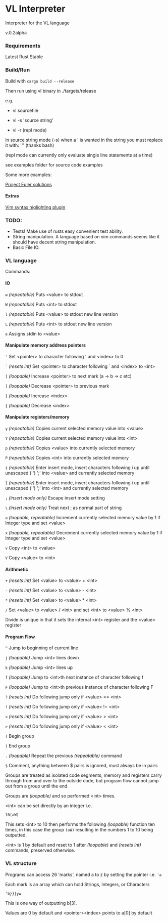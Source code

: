# VL Interpreter
Interpreter for the VL language

v.0.2alpha

### Requirements

Latest Rust Stable

### Build/Run

Build with `cargo build --release`

Then run using vl binary in ./targets/release

e.g.

- vl sourcefile

- vl -s 'source string'

- vl -r  (repl mode)

In source string mode (-s) when a ' is wanted in the string you must replace it with: '\'' (thanks bash)

(repl mode can currently only evaluate single line statements at a time)

see examples folder for source code examples

Some more examples:

[Project Euler solutions](https://github.com/Roybie/ProjectEulerVL "Project Euler VL Solutions")

#### Extras

[Vim syntax higlighting plugin](https://github.com/benbrunton/vl.vim "vl.vim")

### TODO:

* Tests! Make use of rusts easy convenient test ability.
* String manipulation. A language based on vim commands seems like it should have decent string manipulation.
* Basic File IO.

### VL language

Commands:

#### IO

`w` _(repeatable)_ Puts \<value> to stdout

`W` _(repeatable)_ Puts \<int> to stdout

`l` _(repeatable)_ Puts \<value> to stdout new line version

`L` _(repeatable)_ Puts \<int> to stdout new line version

`e` Assigns stdin to \<value>

#### Manipulate memory address pointers

`'` Set \<pointer> to character following ' and \<index> to 0

`` ` `` _(resets int)_ Set \<pointer> to character following \` and \<index> to \<int>

`]` _(loopable)_ Increase \<pointer> to next mark (a -> b -> c etc)

`[` _(loopable)_ Decrease \<pointer> to previous mark

`}` _(loopable)_ Increase \<index>

`{` _(loopable)_ Decrease \<index>

#### Manipulate registers/memory

`y` _(repeatable)_ Copies current selected memory value into \<value>

`Y` _(repeatable)_ Copies current selected memory value into \<int>

`p` _(repeatable)_ Copies \<value> into currently selected memory

`P` _(repeatable)_ Copies \<int> into currently selected memory

`i` _(repeatable)_ Enter insert mode, insert characters following i up until unescaped ('\') ';' into \<value> and currently selected memory

`I` _(repeatable)_ Enter insert mode, insert characters following i up until unescaped ('\') ';' into \<int> and currently selected memory

`;` _(insert mode only)_ Escape insert mode setting

`\` _(insert mode only)_ Treat next ; as normal part of string

`a` _(loopable, repeatable)_ Increment currently selected memory value by 1 if Integer type and set \<value>

`x` _(loopable, repeatable)_ Decrement currently selected memory value by 1 if Integer type and set \<value>

`v` Copy \<int> to \<value>

`V` Copy \<value> to \<int>

#### Arithmetic

`+` _(resets int)_ Set \<value> to \<value> + \<int>

`-` _(resets int)_ Set \<value> to \<value> - \<int>

`*` _(resets int)_ Set \<value> to \<value> * \<int>

`/` Set \<value> to \<value> / \<int> and set \<int> to \<value> % \<int>

Divide is unique in that it sets the internal \<int> register and the \<value> register

#### Program Flow

`^` Jump to beginning of current line

`j` _(loopable)_ Jump \<int> lines down

`k` _(loopable)_ Jump \<int> lines up

`f` _(loopable)_ Jump to \<int>th next instance of character following f

`F` _(loopable)_ Jump to \<int>th previous instance of character following F

`?` _(resets int)_ Do following jump only if \<value> == \<int>

`!` _(resets int)_ Do following jump only if \<value> != \<int>

`<` _(resets int)_ Do following jump only if \<value> > \<int>

`>` _(resets int)_ Do following jump only if \<value> < \<int>

`(` Begin group

`)` End group

`.` _(loopable)_ Repeat the previous _(repeatable)_ command

`$` Comment, anything between $ pairs is ignored, must always be in pairs

Groups are treated as isolated code segments, memory and registers carry through from and over to the outside code, but program flow cannot jump out from a group until the end.

Groups are _(loopable)_ and so performed \<int> times.

\<int> can be set directly by an integer i.e.

`10(aW)`

This sets \<int> to 10 then performs the following _(loopable)_ function ten times, in this case the group `(aW)` resulting in the numbers 1 to 10 being outputted.

\<int> is 1 by default and reset to 1 after _(loopable)_ and _(resets int)_  commands, preserved otherwise.


### VL structure

Programs can access 26 'marks', named a to z by setting the pointer i.e. `'a`

Each mark is an array which can hold Strings, Integers, or Characters

`'b}}}yw`

This is one way of outputting b[3].

Values are 0 by default and \<pointer>\<index> points to a[0] by default
